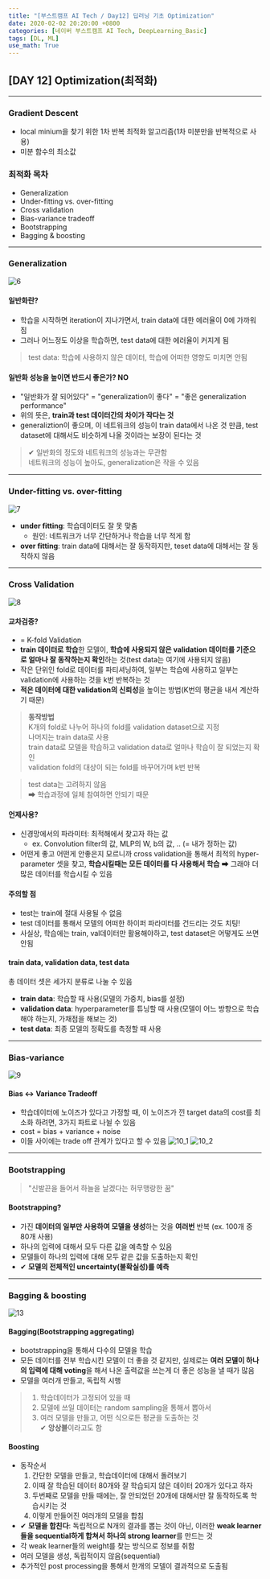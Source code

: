 ```yaml
---
title: "[부스트캠프 AI Tech / Day12] 딥러닝 기초 Optimization"
date: 2020-02-02 20:20:00 +0800
categories: [네이버 부스트캠프 AI Tech, DeepLearning_Basic]
tags: [DL, ML]
use_math: True
---
```



## **[DAY 12] Optimization(최적화)**

---

### **Gradient Descent**

- local minium을 찾기 위한 1차 반복 최적화 알고리즘(1차 미분만을 반복적으로 사용)
- 미분 함수의 최소값

### **최적화 목차**

- Generalization
- Under-fitting vs. over-fitting
- Cross validation
- Bias-variance tradeoff
- Bootstrapping
- Bagging & boosting

---

### **Generalization**

![6](/assets/img/sources/2021-02-03-00-17-41.png)

#### 일반화란?

- 학습을 시작하면 iteration이 지나가면서, train data에 대한 에러율이 0에 가까워짐
- 그러나 어느정도 이상을 학습하면, test data에 대한 에러율이 커지게 됨

> test data: 학습에 사용하지 않은 데이터, 학습에 어떠한 영향도 미치면 안됨

#### 일반화 성능을 높이면 반드시 좋은가? NO

- "일반화가 잘 되어있다" = "generalization이 좋다" = "좋은 generalization performance"
- 위의 뜻은, **train과 test 데이터간의 차이가 작다는 것**
- generaliztion이 좋으며, 이 네트워크의 성능이 train data에서 나온 것 만큼, test dataset에 대해서도 비슷하게 나올 것이라는 보장이 된다는 것

> ✔ 일반화의 정도와 네트워크의 성능과는 무관함  
> 네트워크의 성능이 높아도, generalization은 작을 수 있음  

---

### **Under-fitting vs. over-fitting**

![7](/assets/img/sources/2021-02-03-00-34-28.png)

- **under fitting**: 학습데이터도 잘 못 맞춤
  - 원인: 네트워크가 너무 간단하거나 학습을 너무 적게 함
- **over fitting**: train data에 대해서는 잘 동작하지만, teset data에 대해서는 잘 동작하지 않음

---

### **Cross Validation**

![8](/assets/img/sources/2021-02-03-00-36-28.png)

#### 교차검증?

- = K-fold Validation
- **train 데이터로 학습**한 모델이, **학습에 사용되지 않은 validation 데이터를 기준으로 얼마나 잘 동작하는지 확인**하는 것(test data는 여기에 사용되지 않음)
- 작은 단위인 fold로 데이터를 파티셔닝하여, 일부는 학습에 사용하고 일부는 validation에 사용하는 것을 k번 반복하는 것
- **적은 데이터에 대한 validation의 신뢰성**을 높이는 방법(K번의 평균을 내서 계산하기 때문)

> **동작방법**  
> K개의 fold로 나누어 하나의 fold를 validation dataset으로 지정  
> 나머지는 train data로 사용  
> train data로 모델을 학습하고 validation data로 얼마나 학습이 잘 되었는지 확인  
> validation fold의 대상이 되는 fold를 바꾸어가며 k번 반복  

> test data는 고려하지 않음  
> ➡ 학습과정에 일체 참여하면 안되기 때문  

#### 언제사용?

- 신경망에서의 파라미터: 최적해에서 찾고자 하는 값
  - ex. Convolution filter의 값, MLP의 W, b의 값, .. (= 내가 정하는 값)
- 어떤게 좋고 어떤게 안좋은지 모르니까 cross validation을 통해서 최적의 hyper-parameter 셋을 찾고, **학습시킬때는 모든 데이터를 다 사용해서 학습** ➡ 그래야 더 많은 데이터를 학습시킬 수 있음

#### 주의할 점

- test는 train에 절대 사용될 수 없음
- test 데이터를 통해서 모델의 어떠한 하이퍼 파라미터를 건드리는 것도 치팅!
- 사실상, 학습에는 train, val데이터만 활용해야하고, test dataset은 어떻게도 쓰면안됨

#### train data, validation data, test data

총 데이터 셋은 세가지 분류로 나눌 수 있음

- **train data**: 학습할 때 사용(모델의 가중치, bias를 설정)
- **validation data**: hyperparameter를 튜닝할 때 사용(모델이 어느 방향으로 학습해야 하는지, 가채점을 해보는 것)
- **test data**: 최종 모델의 정확도를 측정할 때 사용

---

### **Bias-variance**

![9](/assets/img/sources/2021-02-03-00-55-54.png)

#### Bias ↔ Variance Tradeoff

- 학습데이터에 노이즈가 있다고 가정할 때, 이 노이즈가 낀 target data의 cost를 최소화 하려면, 3가지 파트로 나뉠 수 있음
- cost = bias + variance + noise
- 이들 사이에는 trade off 관계가 있다고 할 수 있음
![10_1](/assets/img/sources/2021-02-03-00-58-55.png)
![10_2](/assets/img/sources/2021-02-03-00-58-20.png)

---

### **Bootstrapping**

> "신발끈을 들어서 하늘을 날겠다는 허무맹랑한 꿈"

#### Bootstrapping?

- 가진 **데이터의 일부만 사용하여 모델을 생성**하는 것을 **여러번** 반복 (ex. 100개 중 80개 사용)
- 하나의 입력에 대해서 모두 다른 값을 예측할 수 있음
- 모델들이 하나의 입력에 대해 모두 같은 값을 도출하는지 확인
- ✔ **모델의 전체적인 uncertainty(불확실성)를 예측**

---

### **Bagging & boosting**

![13](/assets/img/sources/2021-02-03-01-06-27.png)

#### **Bagging**(Bootstrapping aggregating)

- bootstrapping을 통해서 다수의 모델을 학습
- 모든 데이터를 전부 학습시킨 모델이 더 좋을 것 같지만, 실제로는 **여러 모델이 하나의 입력에 대해 voting**을 해서 나온 출력값을 쓰는게 더 좋은 성능을 낼 때가 많음
- 모델을 여러개 만들고, 독립적 시행

> 1. 학습데이터가 고정되어 있을 때  
> 2. 모델에 쓰일 데이터는 random sampling을 통해서 뽑아서  
> 3. 여러 모델을 만들고, 어떤 식으로든 평균을 도출하는 것  
> ✔ **앙상블**이라고도 함  

#### **Boosting**

- 동작순서
  1. 간단한 모델을 만들고, 학습데이터에 대해서 돌려보기
  2. 이때 잘 학습된 데이터 80개와 잘 학습되지 않은 데이터 20개가 있다고 하자
  3. 두번째로 모델을 만들 때에는, 잘 안되었던 20개에 대해서만 잘 동작하도록 학습시키는 것
  4. 이렇게 만들어진 여러개의 모델을 합침
- ✔ **모델을 합친다**: 독립적으로 N개의 결과를 뽑는 것이 아닌, 이러한 **weak learner들을 sequential하게 합쳐서 하나의 strong learner**를 만드는 것
- 각 weak learner들의 weight를 찾는 방식으로 정보를 취함
- 여러 모델을 생성, 독립적이지 않음(sequential)
- 추가적인 post processing을 통해서 한개의 모델이 결과적으로 도출됨
